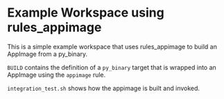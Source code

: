 # Example Workspace using rules_appimage

This is a simple example workspace that uses rules_appimage to build an AppImage from a py_binary.

`BUILD` contains the definition of a `py_binary` target that is wrapped into an AppImage using the `appimage` rule.

`integration_test.sh` shows how the appimage is built and invoked.

